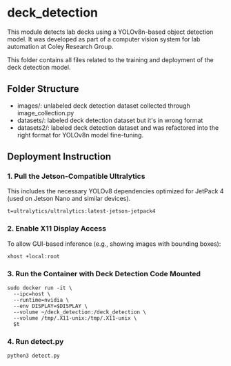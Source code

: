 # deck_detection
This module detects lab decks using a YOLOv8n-based object detection model. It was developed as part of a computer vision system for lab automation at Coley Research Group.

This folder contains all files related to the training and deployment of the deck detection model.

## Folder Structure
- images/: unlabeled deck detection dataset collected through image_collection.py
- datasets/: labeled deck detection dataset but it's in wrong format
- datasets2/: labeled deck detection dataset and was refactored into the right format for YOLOv8n model fine-tuning.
  
## Deployment Instruction
### 1. Pull the Jetson-Compatible Ultralytics
This includes the necessary YOLOv8 dependencies optimized for JetPack 4 (used on Jetson Nano and similar devices).
```
t=ultralytics/ultralytics:latest-jetson-jetpack4
```

### 2. Enable X11 Display Access
To allow GUI-based inference (e.g., showing images with bounding boxes):
```
xhost +local:root
```

### 3. Run the Container with Deck Detection Code Mounted
```
sudo docker run -it \
  --ipc=host \
  --runtime=nvidia \
  --env DISPLAY=$DISPLAY \
  --volume ~/deck_detection:/deck_detection \
  --volume /tmp/.X11-unix:/tmp/.X11-unix \
  $t
```

### 4. Run detect.py
```
python3 detect.py
```
